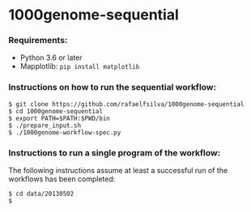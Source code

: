 # 1000genome-sequential

### Requirements:
- Python 3.6 or later
- Mapplotlib: `pip install matplotlib`

### Instructions on how to run the sequential workflow:
```
$ git clone https://github.com/rafaelfsilva/1000genome-sequential
$ cd 1000genome-sequential
$ export PATH=$PATH:$PWD/bin
$ ./prepare_input.sh
$ ./1000genome-workflow-spec.py
```

### Instructions to run a single program of the workflow:

The following instructions assume at least a successful run of the workflows has been completed:

```
$ cd data/20130502
$ 
```
